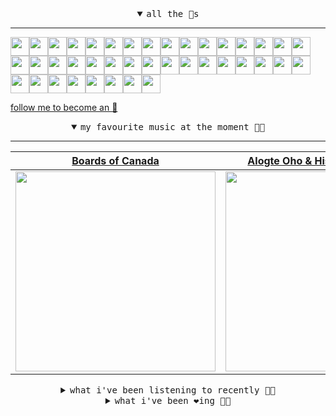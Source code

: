 <details open>

<summary align="center"><samp>all the 🥚s</samp></summary>
<hr />

<a href="https://github.com/talentlessguy"><img src="https://avatars.githubusercontent.com/u/35937217?s=90&u=2f4a9eb4b4921f4704578b785522f40fe6efd9eb&v=4" width="30" height="30" /><a href="https://github.com/nevo-david"><img src="https://avatars.githubusercontent.com/u/100117126?s=90&u=bbfc0c3e8cba27a9d53987da2eb6f97bd84c3cd0&v=4" width="30" height="30" /><a href="https://github.com/trevorwhealy"><img src="https://avatars.githubusercontent.com/u/14946478?s=90&u=984e08785c7cc2eab6a96f7bd5cf57ba28aced34&v=4" width="30" height="30" /><a href="https://github.com/herlon214"><img src="https://avatars.githubusercontent.com/u/3419441?s=90&u=7bc1ef316e961403a503f2ca9b691ebf5e4c2e61&v=4" width="30" height="30" /><a href="https://github.com/weaverfish111"><img src="https://avatars.githubusercontent.com/u/78041472?s=90&u=9f18a50bb0dc425de6b40c1dbd85d603a6b7857f&v=4" width="30" height="30" /><a href="https://github.com/Kampotboy"><img src="https://avatars.githubusercontent.com/u/111836496?s=90&u=efa2538d18aff5c0db3561992d5493532eed45b5&v=4" width="30" height="30" /><a href="https://github.com/ozzfonnf95"><img src="https://avatars.githubusercontent.com/u/108581837?s=90&v=4" width="30" height="30" /><a href="https://github.com/romanofficial"><img src="https://avatars.githubusercontent.com/u/47697490?s=90&u=e04ea0910507ab1b63fb84fdd11ec9fd82c90cd4&v=4" width="30" height="30" /><a href="https://github.com/cumsoft"><img src="https://avatars.githubusercontent.com/u/97250816?s=90&u=31293ac4075ce22c003813d59309c7ae5ef7ebd1&v=4" width="30" height="30" /><a href="https://github.com/gkartalis"><img src="https://avatars.githubusercontent.com/u/21178754?s=90&u=52429c6fb9b08ffd99077d6289fbc8a76ae32260&v=4" width="30" height="30" /><a href="https://github.com/kenjinote"><img src="https://avatars.githubusercontent.com/u/2605401?s=90&u=eedb455e76cb25f023a3626808cd572b7df70ef7&v=4" width="30" height="30" /><a href="https://github.com/Sings168"><img src="https://avatars.githubusercontent.com/u/102612762?s=90&u=1a80803741f4f7c66a1207d24077068f9c262965&v=4" width="30" height="30" /><a href="https://github.com/vivekweb2013"><img src="https://avatars.githubusercontent.com/u/7036736?s=90&v=4" width="30" height="30" /><a href="https://github.com/AYIDouble"><img src="https://avatars.githubusercontent.com/u/18186995?s=90&u=d5e4fa63d5a31be7a3805083a739f22c11a25918&v=4" width="30" height="30" /><a href="https://github.com/mlpao500"><img src="https://avatars.githubusercontent.com/u/95065745?s=90&v=4" width="30" height="30" /><a href="https://github.com/gabrielferrazduque"><img src="https://avatars.githubusercontent.com/u/83476335?s=90&u=4e408a9505f64e80da5f4a8f935c147c3e208309&v=4" width="30" height="30" /><a href="https://github.com/decobeto"><img src="https://avatars.githubusercontent.com/u/32197501?s=90&u=dbba898a88910e1169d8fad301755f16a1834a9b&v=4" width="30" height="30" /><a href="https://github.com/franciane-lark"><img src="https://avatars.githubusercontent.com/u/66569250?s=90&u=c8f2a252ea4f8ffe458ea5edd818c62e09635803&v=4" width="30" height="30" /><a href="https://github.com/kettanaito"><img src="https://avatars.githubusercontent.com/u/14984911?s=90&u=8e311454fc3db9eb53086f21957d28593ab1de6a&v=4" width="30" height="30" /><a href="https://github.com/0000marcell"><img src="https://avatars.githubusercontent.com/u/4584144?s=90&u=fbe23e42bf8509c207e2bc80e31cff8d808f4d6e&v=4" width="30" height="30" /><a href="https://github.com/luiznasciment0"><img src="https://avatars.githubusercontent.com/u/55008532?s=90&u=871e49a7a4a33e3f5933dee5ac83eaf3ece1ec45&v=4" width="30" height="30" /><a href="https://github.com/sibelius"><img src="https://avatars.githubusercontent.com/u/2005841?s=90&u=cab8024eb61323090e1551c73c784b408b2d66b1&v=4" width="30" height="30" /><a href="https://github.com/TSalazargr"><img src="https://avatars.githubusercontent.com/u/16808436?s=90&u=422b601dfbc600223725ecc9af1bec7b1dfee4f2&v=4" width="30" height="30" /><a href="https://github.com/bcomnes"><img src="https://avatars.githubusercontent.com/u/166301?s=90&v=4" width="30" height="30" /><a href="https://github.com/jlsjefferson"><img src="https://avatars.githubusercontent.com/u/53836950?s=90&u=619408c9778ffd2899673fdf3ba59f20b82bf470&v=4" width="30" height="30" /><a href="https://github.com/ilovedesert001"><img src="https://avatars.githubusercontent.com/u/15065396?s=90&u=c94e48f141daf951fb6eb0e4a62c0ba9ec1a5201&v=4" width="30" height="30" /><a href="https://github.com/mayconmesquita"><img src="https://avatars.githubusercontent.com/u/46308804?s=90&u=e06ac123e121b53d7eafc9199fb2a70422052fe0&v=4" width="30" height="30" /><a href="https://github.com/lucasvocos"><img src="https://avatars.githubusercontent.com/u/5739627?s=90&u=d8fcc855b2a2f046d450144a0231b0b59bae3610&v=4" width="30" height="30" /><a href="https://github.com/mikedemarais"><img src="https://avatars.githubusercontent.com/u/1325144?s=90&u=7b32dcd04811261405f2ed35d933b1484558758d&v=4" width="30" height="30" /><a href="https://github.com/davidjerleke"><img src="https://avatars.githubusercontent.com/u/11529148?s=90&u=94446866c576d620cbd33e62834c480091fedcf0&v=4" width="30" height="30" /><a href="https://github.com/jollykingd3d8"><img src="https://avatars.githubusercontent.com/u/51726854?s=90&v=4" width="30" height="30" /><a href="https://github.com/lostpebble"><img src="https://avatars.githubusercontent.com/u/1508863?s=90&u=4ada478500c2c9112fe8e3b0b8240a454403aebc&v=4" width="30" height="30" /><a href="https://github.com/karacas"><img src="https://avatars.githubusercontent.com/u/1050937?s=90&v=4" width="30" height="30" /><a href="https://github.com/eheddema"><img src="https://avatars.githubusercontent.com/u/808567?s=90&u=225eb2910c3dcd13c6bc86dcaaa14780323110db&v=4" width="30" height="30" /><a href="https://github.com/kelmer44"><img src="https://avatars.githubusercontent.com/u/3629100?s=90&v=4" width="30" height="30" /><a href="https://github.com/macabu"><img src="https://avatars.githubusercontent.com/u/1299138?s=90&u=8e157be586103823b212c5c9ada88ab2a9867ccf&v=4" width="30" height="30" /><a href="https://github.com/pvinis"><img src="https://avatars.githubusercontent.com/u/100233?s=90&v=4" width="30" height="30" /><a href="https://github.com/medeeiros"><img src="https://avatars.githubusercontent.com/u/331136?s=90&u=e44d12c7f7e45d5f5b30ea9d963a70b435ba5355&v=4" width="30" height="30" /><a href="https://github.com/langri-sha"><img src="https://avatars.githubusercontent.com/u/77084?s=90&v=4" width="30" height="30" /><a href="https://github.com/80sinteractive"><img src="https://avatars.githubusercontent.com/u/22603136?s=90&u=7f78c96ea924a48b1bd364833036f706afa57619&v=4" width="30" height="30" />
  
<samp><a href="https://github.com/bitttttten">follow me to become an 🥚</a></samp>

</details>

<details open>

<summary align="center"><samp>my favourite music at the moment 🎵🎶</samp></summary>
<hr />

<!-- toc -->

| [Boards of Canada](https://open.spotify.com/artist/2VAvhf61GgLYmC6C8anyX1)                                                                                       | [Alogte Oho & His Sounds of Joy](https://open.spotify.com/artist/4rGa6nIVxUyi8xWSwkHDE1)                                                                         | [King Krule](https://open.spotify.com/artist/4wyNyxs74Ux8UIDopNjIai)                                                                                             | [Yo La Tengo](https://open.spotify.com/artist/5hAhrnb0Ch4ODwWu4tsbpi)                                                                                            |
| ---------------------------------------------------------------------------------------------------------------------------------------------------------------- | ---------------------------------------------------------------------------------------------------------------------------------------------------------------- | ---------------------------------------------------------------------------------------------------------------------------------------------------------------- | ---------------------------------------------------------------------------------------------------------------------------------------------------------------- |
| [<img src="https://i.scdn.co/image/c0b33a8d211600d70dcda3077d6a582da34321b0" width="320" height="auto">](https://open.spotify.com/artist/2VAvhf61GgLYmC6C8anyX1) | [<img src="https://i.scdn.co/image/ab6761610000e5eb9599aacd9cf54cf9085074bd" width="320" height="auto">](https://open.spotify.com/artist/4rGa6nIVxUyi8xWSwkHDE1) | [<img src="https://i.scdn.co/image/ab6761610000e5eba15b75a2ee429509f547c3af" width="320" height="auto">](https://open.spotify.com/artist/4wyNyxs74Ux8UIDopNjIai) | [<img src="https://i.scdn.co/image/ab6761610000e5ebad8a54844b1b0ac42f0dd71c" width="320" height="auto">](https://open.spotify.com/artist/5hAhrnb0Ch4ODwWu4tsbpi) |

<!-- tocstop -->

</details>

<details>

<summary align="center"><samp>what i've been listening to recently 🎵🎶</samp></summary>
<hr />

<!-- toc -->

| [Cow Song<br />Meredith Monk, Collin Walcott](https://open.spotify.com/track/2gF8kTU0AoQ7XZ3g6kDSgc)                                                            | [Breathing SpaceX<br />Elsa Hewitt](https://open.spotify.com/track/6SM1rdFXw8gCfyJQNsmh6Q)                                                                      | [Groundswell<br />Arve Henriksen](https://open.spotify.com/track/1zqxoyAbWNQB950eqGza6D)                                                                        | [With the Day Comes the Dawn<br />Anna Domino](https://open.spotify.com/track/3XLfKibGaRcX1vOeQLCOYT)                                                           |
| --------------------------------------------------------------------------------------------------------------------------------------------------------------- | --------------------------------------------------------------------------------------------------------------------------------------------------------------- | --------------------------------------------------------------------------------------------------------------------------------------------------------------- | --------------------------------------------------------------------------------------------------------------------------------------------------------------- |
| [<img src="https://i.scdn.co/image/ab6761610000e5eb36ba66d5e97c3da23dadace4" width="320" height="auto">](https://open.spotify.com/track/2gF8kTU0AoQ7XZ3g6kDSgc) | [<img src="https://i.scdn.co/image/ab6761610000e5ebc3dee1d686f147520b57b466" width="320" height="auto">](https://open.spotify.com/track/6SM1rdFXw8gCfyJQNsmh6Q) | [<img src="https://i.scdn.co/image/ab6761610000e5eb20a18c889d4b8c8e752c2659" width="320" height="auto">](https://open.spotify.com/track/1zqxoyAbWNQB950eqGza6D) | [<img src="https://i.scdn.co/image/ab6761610000e5ebc54871fd5f9c84b829cdf85d" width="320" height="auto">](https://open.spotify.com/track/3XLfKibGaRcX1vOeQLCOYT) |

<!-- tocstop -->

</details>

<details>

<summary align="center"><samp>what i've been ❤️ing 🎵🎶</samp></summary>
<hr />

<!-- toc -->

| [Coyotes<br />Don Edwards](https://open.spotify.com/album/7ao7Fcjin7WHYeCwEljQwj)                                                                               | [Ozu<br />Gotts Street Park](https://open.spotify.com/album/6jBUi3Hjp0GihmvfNMmeGI)                                                                             | [I'm So Tired<br />Fugazi](https://open.spotify.com/album/1owNOVlXTqmDVo4M2Z20uk)                                                                               | [Delete Forever<br />Grimes](https://open.spotify.com/album/4zyqNfmTrnvUejh8M1IEh9)                                                                             |
| --------------------------------------------------------------------------------------------------------------------------------------------------------------- | --------------------------------------------------------------------------------------------------------------------------------------------------------------- | --------------------------------------------------------------------------------------------------------------------------------------------------------------- | --------------------------------------------------------------------------------------------------------------------------------------------------------------- |
| [<img src="https://i.scdn.co/image/ab67616d0000b2735ffc66d7c785fd4cdf4b1e0f" width="320" height="auto">](https://open.spotify.com/album/7ao7Fcjin7WHYeCwEljQwj) | [<img src="https://i.scdn.co/image/ab67616d0000b273884d483c6e6215a4fd571ed9" width="320" height="auto">](https://open.spotify.com/album/6jBUi3Hjp0GihmvfNMmeGI) | [<img src="https://i.scdn.co/image/ab67616d0000b273bd8b0af490f57ec1e55513cf" width="320" height="auto">](https://open.spotify.com/album/1owNOVlXTqmDVo4M2Z20uk) | [<img src="https://i.scdn.co/image/ab67616d0000b2731a302aafa2ea587960e27951" width="320" height="auto">](https://open.spotify.com/album/4zyqNfmTrnvUejh8M1IEh9) |

<!-- tocstop -->

</details>
